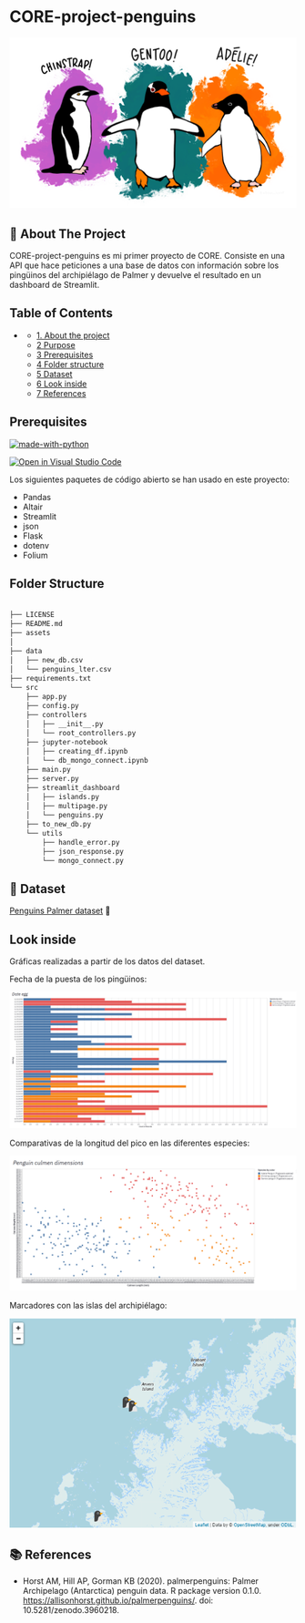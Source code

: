 # CORE-project-penguins

![Imagen dibujo de especies de pingüinos Palmer](assets/lter_penguins.png)

## 🐧 About The Project 

CORE-project-penguins es mi primer proyecto de CORE. Consiste en una API que hace peticiones a una base de datos con información sobre los pingüinos del archipiélago de Palmer y devuelve el resultado en un dashboard de Streamlit. 

## Table of Contents 

- * [1. About the project](#1)
  * [2 Purpose](#11)
  * [3 Prerequisites](#12)
  * [4 Folder structure](#13)
  * [5 Dataset](#14-references)
  * [6 Look inside](#15)
  * [7 References](#16)



## Prerequisites 

[![made-with-python](https://img.shields.io/badge/Made%20with-Python-1f425f.svg)](https://www.python.org/)

[![Open in Visual Studio Code](https://open.vscode.dev/badges/open-in-vscode.svg)](https://open.vscode.dev/Naereen/badges)


Los siguientes paquetes de código abierto se han usado en este proyecto:

* Pandas
* Altair 
* Streamlit 
* json 
* Flask 
* dotenv
* Folium 

## Folder Structure 

``` 

├── LICENSE
├── README.md
├── assets
│  
├── data
│   ├── new_db.csv
│   └── penguins_lter.csv
├── requirements.txt
└── src
    ├── app.py
    ├── config.py
    ├── controllers
    │   ├── __init__.py
    │   └── root_controllers.py
    ├── jupyter-notebook
    │   ├── creating_df.ipynb
    │   └── db_mongo_connect.ipynb
    ├── main.py
    ├── server.py
    ├── streamlit_dashboard
    │   ├── islands.py
    │   ├── multipage.py
    │   └── penguins.py
    ├── to_new_db.py
    └── utils
        ├── handle_error.py
        ├── json_response.py
        └── mongo_connect.py
```

## 💾 Dataset

[Penguins Palmer dataset]("https://www.kaggle.com/parulpandey/palmer-archipelago-antarctica-penguin-data") 🐧


## Look inside 

Gráficas realizadas a partir de los datos del dataset.

Fecha de la puesta de los pingüinos:

![gráfica fecha puesta de huevos de especies de pingüinos Palmer](assets/egg.PNG)

Comparativas de la longitud del pico en las diferentes especies:

![gráfica comparativa de la longitud del pico de especies de pingüinos Palmer](assets/culmen_dimension.PNG)

Marcadores con las islas del archipiélago:

![Mapa de las islas del archipiélago de Palmer](assets/maps.PNG)

## 📚  References

* Horst AM, Hill AP, Gorman KB (2020). palmerpenguins: Palmer Archipelago (Antarctica) penguin data. R package version  0.1.0. https://allisonhorst.github.io/palmerpenguins/. doi: 10.5281/zenodo.3960218. 
   